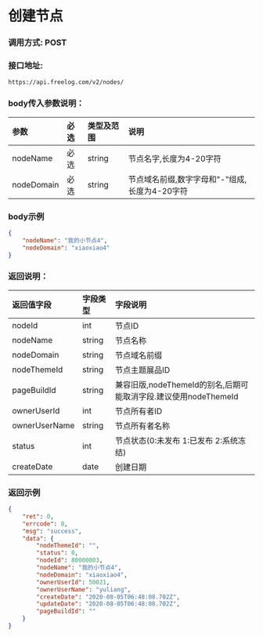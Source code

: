 # 创建节点

### 调用方式: POST

### 接口地址:

```
https://api.freelog.com/v2/nodes/
```

### body传入参数说明：

| 参数 | 必选 | 类型及范围 | 说明 |
| :--- | :--- | :--- | :--- |
| nodeName | 必选 | string | 节点名字,长度为4-20字符 |
| nodeDomain | 必选 | string | 节点域名前缀,数字字母和"-"组成,长度为4-20字符 |

### body示例

```json
{
    "nodeName": "我的小节点4",
    "nodeDomain": "xiaoxiao4"
}
```

### 返回说明：

| 返回值字段 | 字段类型 | 字段说明 |
| :--- | :--- | :--- |
| nodeId | int | 节点ID |
| nodeName | string | 节点名称 |
| nodeDomain | string | 节点域名前缀 |
| nodeThemeId | string | 节点主题展品ID |
| pageBuildId | string | 兼容旧版,nodeThemeId的别名,后期可能取消字段.建议使用nodeThemeId |
| ownerUserId | int | 节点所有者ID |
| ownerUserName | string | 节点所有者名称 |
| status | int | 节点状态(0:未发布 1:已发布 2:系统冻结) |
| createDate | date | 创建日期 |



### 返回示例

```json
{
    "ret": 0,
    "errcode": 0,
    "msg": "success",
    "data": {
        "nodeThemeId": "",
        "status": 0,
        "nodeId": 80000003,
        "nodeName": "我的小节点4",
        "nodeDomain": "xiaoxiao4",
        "ownerUserId": 50021,
        "ownerUserName": "yuliang",
        "createDate": "2020-08-05T06:48:08.702Z",
        "updateDate": "2020-08-05T06:48:08.702Z",
        "pageBuildId": ""
    }
}
```
